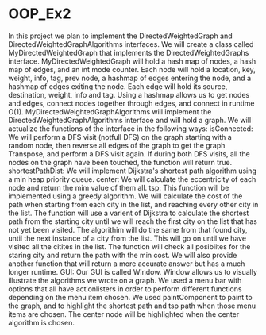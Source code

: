 # OOP_Ex2
In this project we plan to implement the DirectedWeightedGraph and DirectedWeightedGraphAlgorithms interfaces. 
We will create a class called MyDirectedWeightedGraph that implements the DirectedWeightedGraphs interface. 
MyDirectedWeightedGraph will hold a hash map of nodes, a hash map of edges, and an int mode counter. Each node will hold a location, key, weight, info, tag, prev node, a hashmap of edges entering the node, and a hashmap of edges exiting the node. Each edge will hold its source, destination, weight, info and tag. Using a hashmap allows us to get nodes and edges, connect nodes together through edges, and connect in runtime O(1).
MyDirectedWeightedGraphAlgorithms will implement the DirectedWeightedGraphAlgorithms interface and will hold a graph. We will actualize the functions of the interface in the following ways:
isConnected: 
We will perform a DFS visit (notfull DFS) on the graph starting with a random node, then reverse all edges of the graph to get the graph Transpose, and perform a DFS visit again. If during both DFS visits, all the nodes on the graph have been touched, the function will return true.
shortestPathDist: 
We will implement Dijkstra's shortest path algorithm using a min heap priority queue. 
center:
We will calculate the eccentricity of each node and return the mim value of them all. 
tsp:
This function will be implemented using a greedy algorithm. We will calculate the cost of the path when starting from each city in the list, and reaching every other city in the list. The function will use a varient of Dijkstra to calculate the shortest path from the starting city until we will reach the first city on the list that has not yet been visited. The algorithim will do the same from that found city, until the next instance of a city from the list. This will go on until we have visited all the citites in the list. The function will check all posibiites for the staring city and return the path with the min cost. We will also provide another function that will return a more accurate answer but has a much longer runtime.
GUI:
Our GUI is called Window. Window allows us to visually illustrate the algorithms we wrote on a graph. We used a menu bar with options that all have actionlisters in order to perform different functions depending on the menu item chosen. We used paintComponent to paint to the graph, and to highlight the shortest path and tsp path when those menu items are chosen. The center node will be highlighted when the center algorithm is chosen.
